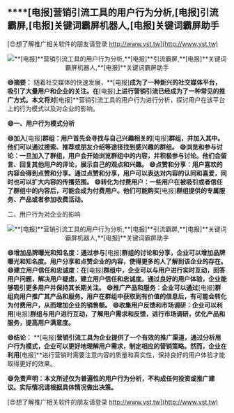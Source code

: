 ## ****[电报]**营销引流工具的用户行为分析,**[电报]**引流霸屏,**[电报]**关键词霸屏机器人,**[电报]**关键词霸屏助手**

[😍想了解推广相关软件的朋友请登录 http://www.vst.tw](http://www.vst.tw)

 <center><img src="https://vst.tw/MP4/tuiguang/png/8.png" alt="**[电报]**营销引流工具的用户行为分析,**[电报]**引流霸屏,**[电报]**关键词霸屏机器人,**[电报]**关键词霸屏助手"></center>

**😄摘要：**
随着社交媒体的快速发展，**[电报]**成为了一种新兴的社交媒体平台，吸引了大量用户和企业的关注。在**[电报]**上进行营销引流已经成为了一种常见的推广方式。本文将对**[电报]**营销引流工具的用户行为进行分析，探讨用户在该平台上的行为模式以及对企业的影响。

**😄一、用户行为模式分析**

**😄加入**[电报]**群组：用户首先会寻找与自己兴趣相关的**[电报]**群组，并加入其中。他们可以通过搜索、推荐或朋友介绍等途径找到感兴趣的群组。**
**😄浏览和参与讨论：一旦加入了群组，用户会开始浏览群组中的内容，并积极参与讨论。他们会留言、回复其他用户的评论，展示自己的观点和兴趣。**
**😄点赞和分享：用户喜欢的内容会得到点赞和分享。通过点赞和分享，用户可以表达对内容的认同和喜爱，同时也可以扩大内容的传播范围。**
**😄转化为付费用户：一些用户在被吸引或者信任了群组中的内容后，可能会成为付费用户。他们可能购买**[电报]**群组提供的专属服务、产品或者参加收费活动。**

二、用户行为对企业的影响

 <center><img src="https://vst.tw/MP4/tuiguang/png/6.png" alt="**[电报]**营销引流工具的用户行为分析,**[电报]**引流霸屏,**[电报]**关键词霸屏机器人,**[电报]**关键词霸屏助手"></center>

**😄增加品牌曝光和知名度：通过参与**[电报]**群组的讨论和分享，企业可以增加品牌曝光和知名度。用户分享和点赞企业的内容，使得更多的人了解到该企业的存在。**
**😄建立用户信任和忠诚度：在**[电报]**群组中，企业可以与用户进行实时互动，回答用户问题，解决用户疑虑，建立用户信任和忠诚度。通过良好的用户体验，企业能够吸引更多用户并保持其长期关注。**
**😄推广产品和服务：企业可以通过**[电报]**群组向用户推广其产品和服务。用户在群组中获取到有价值的信息后，有可能会转化为付费用户，从而增加企业的销售额。**
**😄收集用户反馈和市场调研：企业可以利用**[电报]**群组与用户进行互动，了解用户需求和反馈，进行市场调研，优化产品和服务，提高用户满意度。**

**😄结论：**
**[电报]**营销引流工具为企业提供了一个有效的推广渠道，通过分析用户行为模式，企业可以更好地理解用户需求，制定相应的营销策略。然而，企业在利用**[电报]**进行营销时需要注意内容的质量和真实性，保持良好的用户体验才能取得更好的效果。

**😄免责声明：本文所述仅为普遍性的用户行为分析，不构成任何投资或推广建议。实际情况请根据具体情况做出决策。**

[😍想了解推广相关软件的朋友请登录 http://www.vst.tw](http://www.vst.tw)



